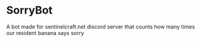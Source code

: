 # SorryBot
A bot made for sentinelcraft.net discord server that counts how many times our resident banana says sorry
